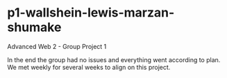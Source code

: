 # p1-wallshein-lewis-marzan-shumake
Advanced Web 2 - Group Project 1

In the end the group had no issues and everything went according to plan. 
We met weekly for several weeks to align on this project. 